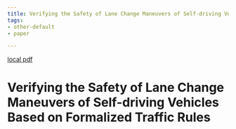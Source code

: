 ```yaml
---
title: Verifying the Safety of Lane Change Maneuvers of Self-driving Vehicles Based on Formalized Traffic Rules
tags:
- other-default
- paper

---
```


[local pdf](../../../pdfs/Verifying%20the%20Safety%20of%20Lane%20Change%20Maneuvers%20of%20Self-driving%20Vehicles%20Based%20on%20Formalized%20Traffic%20Rules.pdf)

# Verifying the Safety of Lane Change Maneuvers of Self-driving Vehicles Based on Formalized Traffic Rules
